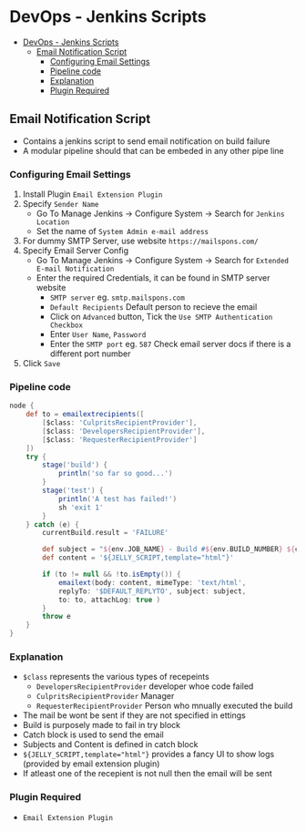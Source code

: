 # DevOps - Jenkins Scripts

- [DevOps - Jenkins Scripts](#devops---jenkins-scripts)
  - [Email Notification Script](#email-notification-script)
    - [Configuring Email Settings](#configuring-email-settings)
    - [Pipeline code](#pipeline-code)
    - [Explanation](#explanation)
    - [Plugin Required](#plugin-required)

## Email Notification Script
- Contains a jenkins script to send email notification on build failure
- A modular pipeline should that can be embeded in any other pipe line

### Configuring Email Settings
1. Install Plugin `Email Extension Plugin`
2. Specify `Sender Name`
   - Go To Manage Jenkins -> Configure System -> Search for `Jenkins Location`
   - Set the name of `System Admin e-mail address`
3. For dummy SMTP Server, use website `https://mailspons.com/`
4. Specify Email Server Config
   - Go To Manage Jenkins -> Configure System -> Search for `Extended E-mail Notification`
   - Enter the required Credentials, it can be found in SMTP server website
     - `SMTP server` eg. `smtp.mailspons.com`
     - `Default Recipients` Default person to recieve the email
     - Click on `Advanced` button, Tick the `Use SMTP Authentication Checkbox`
     - Enter `User Name`, `Password`
     - Enter the `SMTP port` eg. `587` Check email server docs if there is a different port number
4. Click `Save`

### Pipeline code
```groovy
node {
    def to = emailextrecipients([
        [$class: 'CulpritsRecipientProvider'],
        [$class: 'DevelopersRecipientProvider'],
        [$class: 'RequesterRecipientProvider']
    ])
    try {
        stage('build') {
            println('so far so good...')
        }
        stage('test') {
            println('A test has failed!')
            sh 'exit 1'
        }
    } catch (e) {
        currentBuild.result = 'FAILURE'

        def subject = "${env.JOB_NAME} - Build #${env.BUILD_NUMBER} ${currentBuild.result}"
        def content = '${JELLY_SCRIPT,template="html"}'

        if (to != null && !to.isEmpty()) {
            emailext(body: content, mimeType: 'text/html',
            replyTo: '$DEFAULT_REPLYTO', subject: subject,
            to: to, attachLog: true )
        }
        throw e
    }
}

```

### Explanation
- `$class` represents the various types of recepeints
  - `DevelopersRecipientProvider` developer whoe code failed
  - `CulpritsRecipientProvider` Manager
  - `RequesterRecipientProvider` Person who mnually executed the build
- The mail be wont be sent if they are not specified in ettings
- Build is purposely made to fail in try block
- Catch block is used to send the email
- Subjects and Content is defined in catch block
- `${JELLY_SCRIPT,template="html"}` provides a fancy UI to show logs (provided by email extension plugin)
- If atleast one of the recepient is not null then the email will be sent

### Plugin Required
- `Email Extension Plugin`